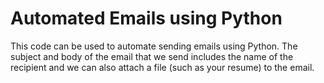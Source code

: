# Automated Emails using Python

This code can be used to automate sending emails using Python. The subject and body of the email that we send includes the name of the recipient and we can also attach a file (such as your resume) to the email.
